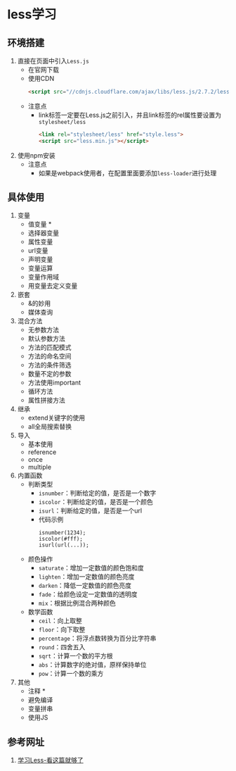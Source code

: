 # less学习
## 环境搭建
1. 直接在页面中引入```Less.js```
    * 在官网下载
    * 使用CDN
      ```html
      <script src="//cdnjs.cloudflare.com/ajax/libs/less.js/2.7.2/less.min.js"></script>
      ```
    * 注意点
      * link标签一定要在Less.js之前引入，并且link标签的rel属性要设置为```stylesheet/less```
          ```html
          <link rel="stylesheet/less" href="style.less">
          <script src="less.min.js"></script>
          ```
2. 使用npm安装
    * 注意点
      * 如果是webpack使用者，在配置里面要添加```less-loader```进行处理
## 具体使用
1. 变量
    * 值变量
        * 
    * 选择器变量
    * 属性变量
    * url变量
    * 声明变量
    * 变量运算
    * 变量作用域
    * 用变量去定义变量
2. 嵌套
    * &的妙用
    * 媒体查询
3. 混合方法
    * 无参数方法
    * 默认参数方法
    * 方法的匹配模式
    * 方法的命名空间
    * 方法的条件筛选
    * 数量不定的参数
    * 方法使用important
    * 循环方法
    * 属性拼接方法
4. 继承
    * extend关键字的使用
    * all全局搜索替换
5. 导入
    * 基本使用
    * reference
    * once
    * multiple
6. 内置函数
    * 判断类型
      * ```isnumber```：判断给定的值，是否是一个数字
      * ```iscolor```：判断给定的值，是否是一个颜色
      * ```isurl```：判断给定的值，是否是一个url
      * 代码示例
        ```less
        isnumber(1234);
        iscolor(#fff);
        isurl(url(...));
        ```
    * 颜色操作
      * ```saturate```：增加一定数值的颜色饱和度
      * ```lighten```：增加一定数值的颜色亮度
      * ```darken```：降低一定数值的颜色亮度
      * ```fade```：给颜色设定一定数值的透明度
      * ```mix```：根据比例混合两种颜色
    * 数学函数
      * ```ceil```：向上取整
      * ```floor```：向下取整
      * ```percentage```：将浮点数转换为百分比字符串
      * ```round```：四舍五入
      * ```sqrt```：计算一个数的平方根
      * ```abs```：计算数字的绝对值，原样保持单位
      * ```pow```：计算一个数的乘方
7. 其他
    * 注释
      * 
    * 避免编译
    * 变量拼串
    * 使用JS
    

## 参考网址
1. [学习Less-看这篇就够了](https://juejin.cn/post/6844903520441729037)
